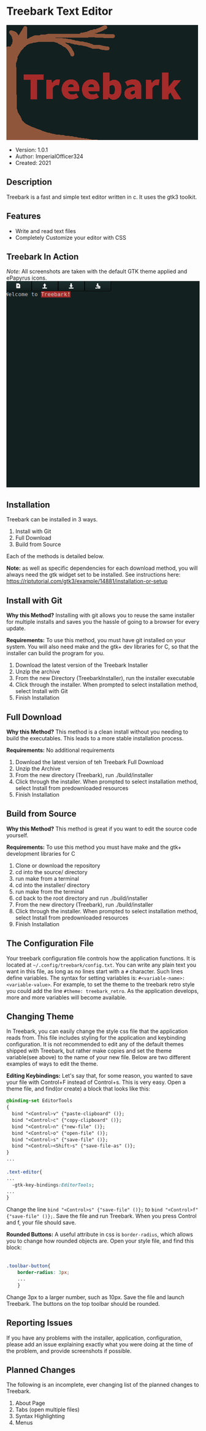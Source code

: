 Treebark Text Editor
======================

![Treebark Logo](icon.png)
+ Version: 1.0.1
+ Author: ImperialOfficer324
+ Created: 2021

Description
-----------
Treebark is a fast and simple text editor written in c. It uses the gtk3 toolkit.

## Features
+ Write and read text files
+ Completely Customize your editor with CSS

## Treebark In Action
*Note:* All screenshots are taken with the default GTK theme applied and ePapyrus icons.
![Treebark in Action](img/screengrab.png)

## Installation
Treebark can be installed in 3 ways.
1. Install with Git
2. Full Download
3. Build from Source


Each of the methods is detailed below.

**Note:** as well as specific dependencies for each download method, you will always need the gtk widget set to be installed. See instructions here: https://riptutorial.com/gtk3/example/14881/installation-or-setup

## Install with Git
**Why this Method?** Installing with git allows you to reuse the same installer for multiple installs and saves you the hassle of going to a browser for every update.

**Requirements:** To use this method, you must have git installed on your system. You will also need make and the gtk+ dev libraries for C, so that the installer can build the program for you.

1. Download the latest version of the Treebark Installer
2. Unzip the archive
3. From the new Directory (TreebarkInstaller), run the installer executable
4. Click through the installer. When prompted to select installation method, select Install with Git
5. Finish Installation

## Full Download

**Why this Method?** This method is a clean install without you needing to build the executables. This leads to a more stable installation process.

**Requirements:** No additional requirements

1. Download the latest version of teh Treebark Full Download
2. Unzip the Archive
3. From the new directory (Treebark), run ./build/installer
4. Click through the installer. When prompted to select installation method, select Install from predownloaded resources
5. Finish Installation

## Build from Source

**Why this Method?** This method is great if you want to edit the source code yourself.

**Requirements:** To use this method you must have make and the gtk+ development libraries for C

1. Clone or download the repository
2. cd into the source/ directory
3. run make from a terminal
4. cd into the installer/ directory
5. run make from the terminal
6. cd back to the root directory and run ./build/installer
7. From the new directory (Treebark), run ./build/installer
8. Click through the installer. When prompted to select installation method, select Install from predownloaded resources
9. Finish Installation

## The Configuration File
Your treebark configuration file controls how the application functions. It is located at ```~/.config/treebark/config.txt```. You can write any plain text you want in this file, as long as no lines start with a ```#``` character. Such lines define variables. The syntax for setting variables is:
```#<variable-name>:<variable-value>```. For example, to set the theme to the treebark retro style you could add the line ```#theme: treebark_retro```. As the application develops, more and more variables will become available.

## Changing Theme
In Treebark, you can easily change the style css file that the application reads from. This file includes styling for the application and keybinding configuration. It is not recommended to edit any of the default themes shipped with Treebark, but rather make copies and set the theme variable(see above) to the name of your new file. Below are two different examples of ways to edit the theme.

**Editing Keybindings:** Let's say that, for some reason, you wanted to save your file with Control+F instead of Control+s. This is very easy. Open a theme file, and find(or create) a block that looks like this:
  ```css
  @binding-set EditorTools
  {
    bind "<Control>v" {"paste-clipboard" ()};
    bind "<Control>c" {"copy-clipboard" ()};
    bind "<Control>n" {"new-file" ()};
    bind "<Control>o" {"open-file" ()};
    bind "<Control>s" {"save-file" ()};
    bind "<Control><Shift>s" {"save-file-as" ()};
  }
  ...
  
  .text-editor{
  ...
    -gtk-key-bindings:EditorTools;
  ...
  }
  ```
  Change the line ```bind "<Control>s" {"save-file" ()};``` to ```bind "<Control>f" {"save-file" ()};```. Save the file and run Treebark. When you press Control and f, your file should save.
  
**Rounded Buttons:** A useful attribute in css is ```border-radius```, which allows you to change how rounded objects are. Open your style file, and find this block:
```css

.toolbar-button{
    border-radius: 3px;
    ...
    }
```
Change 3px to a larger number, such as 10px. Save the file and launch Treebark. The buttons on the top toolbar should be rounded.

## Reporting Issues
If you have any problems with the installer, application, configuration, please add an issue explaining exactly what you were doing at the time of the problem, and provide screenshots if possible.

## Planned Changes

The following is an incomplete, ever changing list of the planned changes to Treebark.

1. About Page
2. Tabs (open multiple files)
3. Syntax Highlighting
4. Menus
